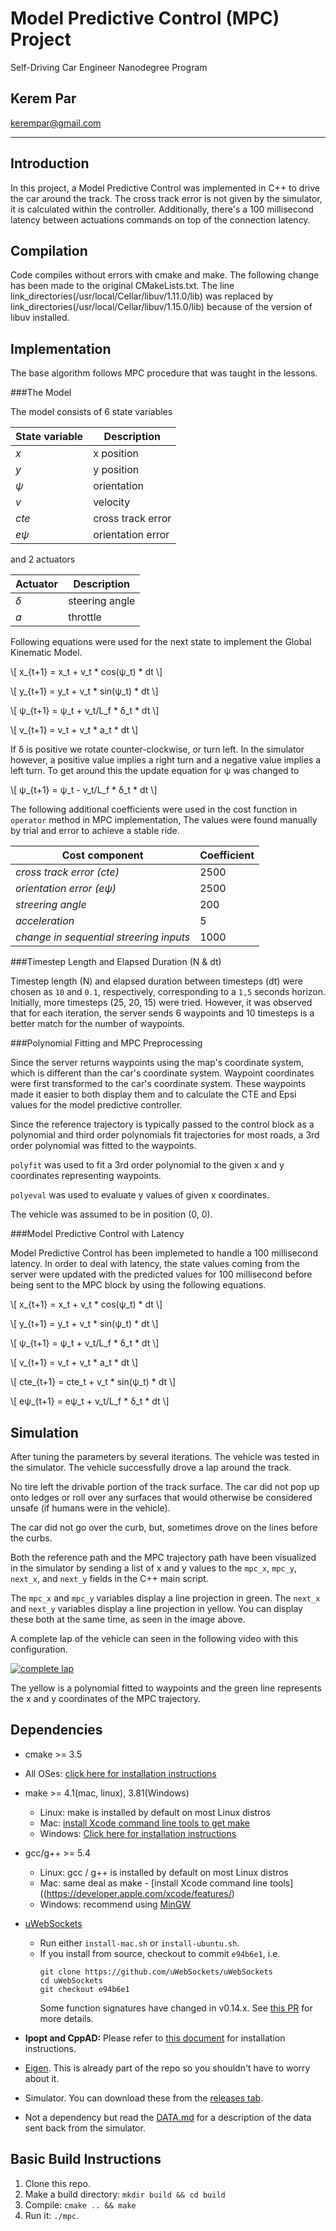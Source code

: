 # Model Predictive Control (MPC) Project
Self-Driving Car Engineer Nanodegree Program


## Kerem Par
<kerempar@gmail.com>

---

## Introduction

In this project, a Model Predictive Control was implemented in C++ to drive the car around the track. The cross track error is not given by the simulator, it is calculated within the controller. Additionally, there's a 100 millisecond latency between actuations commands on top of the connection latency.

## Compilation

Code compiles without errors with cmake and make. 
The following change has been made to the original CMakeLists.txt. The line link_directories(/usr/local/Cellar/libuv/1.11.0/lib) was replaced by link_directories(/usr/local/Cellar/libuv/1.15.0/lib) because of the version of libuv installed.

## Implementation

The base algorithm follows MPC procedure that was taught in the lessons.

###The Model

The model consists of 6 state variables 

| State variable | Description|
| ----- | ------- | 
|  *x*    |  x position  |  
|  *y*   |  y position  | 
|  *ψ*   |  orientation  | 
|  *v*   |  velocity  | 
|  *cte*   |  cross track error  | 
|  *eψ*   |  orientation error  | 

and 2 actuators 

| Actuator  |  Description|
| ----- | ------- | 
|  *δ*    |  steering angle  |  
|  *a*   |  throttle  | 

Following  equations were used for the next state to implement the Global Kinematic Model.

\\[
 x_{t+1} = x_t  + v_t * cos(ψ_t) * dt
\\]

\\[
 y_{t+1} = y_t  + v_t * sin(ψ_t) * dt 
\\]
	 	 
\\[
 ψ_{t+1} = ψ_t  + v_t/L_f * δ_t * dt 
\\]

\\[
 v_{t+1} = v_t  + v_t * a_t * dt 
\\]

If δ is positive we rotate counter-clockwise, or turn left. In the simulator however, a positive value implies a right turn and a negative value implies a left turn. To get around this the update equation for ψ was changed to

\\[
 ψ_{t+1} = ψ_t  - v_t/L_f * δ_t * dt 
\\]

The following additional coefficients were used in the cost function in `operator` method in MPC implementation, The values were found manually by trial and error to achieve a stable ride.

| Cost component |  Coefficient|
| ----- | ------- | 
|  *cross track error (cte)*    |  2500  |  
|  *orientation error (eψ)*   |  2500  | 
|  *streering angle*   |  200  | 
|  *acceleration*   |  5  | 
|  *change in sequential streering inputs*   |  1000  | 


###Timestep Length and Elapsed Duration (N & dt) 

Timestep length (N) and elapsed duration between timesteps (dt) were chosen as `10` and `0.1`, respectively, corresponding to a `1,5` seconds horizon.  Initially, more timesteps (25, 20, 15) were tried. However, it was observed that for each iteration, the server sends 6 waypoints and 10 timesteps is a better match for the number of waypoints. 


###Polynomial Fitting and MPC Preprocessing

Since the server returns waypoints using the map's coordinate system, which is different than the car's coordinate system. Waypoint coordinates were first transformed to the car's coordinate system. These waypoints made it easier to both display them and to calculate the CTE and Epsi values for the model predictive controller.

Since the reference trajectory is typically passed to the control block as a polynomial and third order polynomials fit trajectories for most roads, a 3rd order polynomial was fitted to the waypoints.

`polyfit` was used to fit a 3rd order polynomial to the given x and y coordinates representing waypoints.

`polyeval` was used to evaluate y values of given x coordinates.

The vehicle was assumed to be in position (0, 0).

###Model Predictive Control with Latency

Model Predictive Control has been implemeted to handle a 100 millisecond latency. 
In order to deal with latency, the state values coming from the server were updated with the predicted values for 100 millisecond before being sent to the MPC block by using the following equations. 

\\[
 x_{t+1} = x_t  + v_t * cos(ψ_t) * dt
\\]

\\[
 y_{t+1} = y_t  + v_t * sin(ψ_t) * dt 
\\]
	 	 
\\[
 ψ_{t+1} = ψ_t  + v_t/L_f * δ_t * dt 
\\]

\\[
 v_{t+1} = v_t  + v_t * a_t * dt 
\\]

\\[
 cte_{t+1} = cte_t  + v_t * sin(ψ_t) * dt 
\\]

\\[
 eψ_{t+1} = eψ_t  + v_t/L_f * δ_t * dt 
\\]

## Simulation

After tuning the parameters by several iterations. The vehicle was tested in the simulator. The vehicle successfully drove a lap around the track.

No tire left the drivable portion of the track surface. The car did not pop up onto ledges or roll over any surfaces that would otherwise be considered unsafe (if humans were in the vehicle).

The car did not go over the curb, but, sometimes drove on the lines before the curbs.

Both the reference path and the MPC trajectory path have been visualized in the simulator by sending a list of x and y values to the `mpc_x`, `mpc_y`, `next_x`, and `next_y` fields in the C++ main script.

The `mpc_x` and `mpc_y` variables display a line projection in green. The `next_x` and `next_y` variables display a line projection in yellow. You can display these both at the same time, as seen in the image above.

A complete lap of the vehicle can seen in the following video with this configuration.

[![complete lap](./output_images/mpc1.png "video")](./video/MPC_Video.mov)


The yellow is a polynomial fitted to waypoints and the green line represents the x and y coordinates of the MPC trajectory.

## Dependencies

* cmake >= 3.5
 * All OSes: [click here for installation instructions](https://cmake.org/install/)
* make >= 4.1(mac, linux), 3.81(Windows)
  * Linux: make is installed by default on most Linux distros
  * Mac: [install Xcode command line tools to get make](https://developer.apple.com/xcode/features/)
  * Windows: [Click here for installation instructions](http://gnuwin32.sourceforge.net/packages/make.htm)
* gcc/g++ >= 5.4
  * Linux: gcc / g++ is installed by default on most Linux distros
  * Mac: same deal as make - [install Xcode command line tools]((https://developer.apple.com/xcode/features/)
  * Windows: recommend using [MinGW](http://www.mingw.org/)
* [uWebSockets](https://github.com/uWebSockets/uWebSockets)
  * Run either `install-mac.sh` or `install-ubuntu.sh`.
  * If you install from source, checkout to commit `e94b6e1`, i.e.
    ```
    git clone https://github.com/uWebSockets/uWebSockets
    cd uWebSockets
    git checkout e94b6e1
    ```
    Some function signatures have changed in v0.14.x. See [this PR](https://github.com/udacity/CarND-MPC-Project/pull/3) for more details.

* **Ipopt and CppAD:** Please refer to [this document](https://github.com/udacity/CarND-MPC-Project/blob/master/install_Ipopt_CppAD.md) for installation instructions.
* [Eigen](http://eigen.tuxfamily.org/index.php?title=Main_Page). This is already part of the repo so you shouldn't have to worry about it.
* Simulator. You can download these from the [releases tab](https://github.com/udacity/self-driving-car-sim/releases).
* Not a dependency but read the [DATA.md](./DATA.md) for a description of the data sent back from the simulator.

## Basic Build Instructions

1. Clone this repo.
2. Make a build directory: `mkdir build && cd build`
3. Compile: `cmake .. && make`
4. Run it: `./mpc`. 



